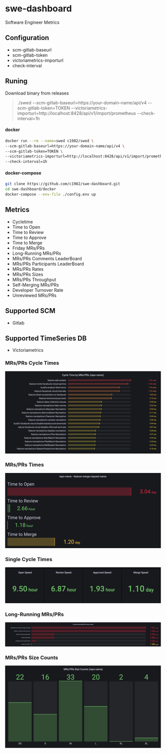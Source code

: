 # swe-dashboard
Software Engineer Metrics

## Configuration

* scm-gitlab-baseurl
* scm-gitlab-token
* victoriametrics-importurl
* check-interval

## Runing

Download binary from releases

> ./swed --scm-gitlab-baseurl=https://your-domain-name/api/v4 --scm-gitlab-token=TOKEN --victoriametrics-importurl=http://localhost:8428/api/v1/import/prometheus --check-interval=1h

#### docker

```bash
docker run --rm --name=swed c1982/swed \
--scm-gitlab-baseurl=https://your-domain-name/api/v4 \
--scm-gitlab-token=TOKEN \
--victoriametrics-importurl=http://localhost:8428/api/v1/import/prometheus \
--check-interval=1h
```

#### docker-compose 

```bash
git clone https://github.com/c1982/swe-dashboard.git
cd swe-dashboard/docker
docker-compose --env-file ./config.env up
```

## Metrics

* Cycletime
* Time to Open
* Time to Review
* Time to Approve
* Time to Merge
* Friday MRs/PRs
* Long-Running MRs/PRs
* MRs/PRs Comments LeaderBoard
* MRs/PRs Participants LeaderBoard
* MRs/PRs Rates
* MRs/PRs Sizes
* MRs/PRs Throughput
* Self-Merging MRs/PRs
* Developer Turnover Rate
* Unreviewed MRs/PRs

## Supported SCM

* Gitlab

## Supported TimeSeries DB

* Victoriametrics


### MRs/PRs Cycle Times

![](docs/images/merge-request-cycle-times.png)

### MRs/PRs Times
![](docs/images/merge-request-times.png)

### Single Cycle Times
![](docs/images/merge-request-single-times.png)

### Long-Running MRs/PRs

![](docs/images/long-running-merge-requests.png)

### MRs/PRs Size Counts

![](docs/images/merge-request-size-counts.png)